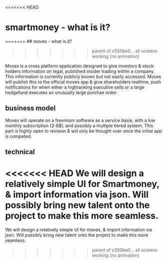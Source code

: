 <<<<<<< HEAD
# smartmoney -  what is it?
=======
    ## moves -  what is it?
>>>>>>> parent of c550be0... all screens working (no animation)

Moves is a cross platform application designed to give investors & stock holders information on legal, published insider trading within a company. This information is currently publicly known but not easily accessed. Moves will publish this to the official moves app & give shareholders realtime, push notifications for when either a highranking executive sells or a large hedgefund executes an unusually large purchae order.

## business model

Moves will operate on a freemium software as a service basis, with a low monthly subscription (3-8$), and possibly a multiple tiered system. This part is highly open to revision & will only be thought over once the initial app is competed.

## technical

<<<<<<< HEAD
We will design a relatively simple UI for Smartmoney, & import information via json. Will possibly bring new talent onto the project to make this more seamless. 
=======
We will design a relatively simple UI for moves, & import information via json. Will possibly bring new talent onto the project to make this more seamless. 
>>>>>>> parent of c550be0... all screens working (no animation)
